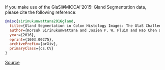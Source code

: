 If you make use of the GlaS@MICCAI'2015: Gland Segmentation data, please cite the following reference:

``` bibtex
@misc{sirinukunwattana2016gland,
  title={Gland Segmentation in Colon Histology Images: The GlaS Challenge Contest}, 
  author={Korsuk Sirinukunwattana and Josien P. W. Pluim and Hao Chen and Xiaojuan Qi and Pheng-Ann Heng and Yun Bo Guo and Li Yang Wang and Bogdan J. Matuszewski and Elia Bruni and Urko Sanchez and Anton Böhm and Olaf Ronneberger and Bassem Ben Cheikh and Daniel Racoceanu and Philipp Kainz and Michael Pfeiffer and Martin Urschler and David R. J. Snead and Nasir M. Rajpoot},
  year={2016},
  eprint={1603.00275},
  archivePrefix={arXiv},
  primaryClass={cs.CV}
}
```

[Source](['https://arxiv.org/abs/1603.00275'])